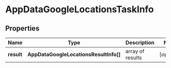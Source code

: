 # AppDataGoogleLocationsTaskInfo

## Properties

| Name | Type | Description | Notes |
|------------ | ------------- | ------------- | -------------|
**result** | **AppDataGoogleLocationsResultInfo[]** | array of results |[optional]|